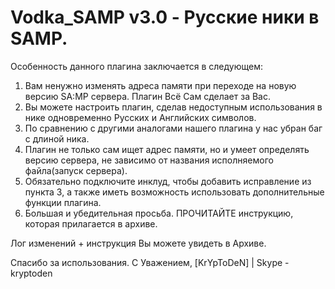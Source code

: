 # Vodka_SAMP v3.0 - Русские ники в SAMP.
Особенность данного плагина заключается в следующем:

1. Вам ненужно изменять адреса памяти при переходе на новую версию SA:MP сервера. Плагин Всё Сам сделает за Вас.
2. Вы можете настроить плагин, сделав недоступным использования в нике одновременно Русских и Английских символов.
3. По сравнению с другими аналогами нашего плагина у нас убран баг с длиной ника.
4. Плагин не только сам ищет адрес памяти, но и умеет определять версию сервера, не зависимо от названия исполняемого файла(запуск сервера).
5. Обязательно подключите инклуд, чтобы добавить исправление из пункта 3, а также иметь возможность использовать дополнительные функции плагина.
6. Большая и убедительная просьба. ПРОЧИТАЙТЕ инструкцию, которая прилагается в архиве.

Лог изменений + инструкция Вы можете увидеть в Архиве.

Спасибо за использования.
С Уважением, [KrYpToDeN] | Skype - kryptoden
